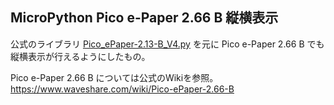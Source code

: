 ## MicroPython Pico e-Paper 2.66 B 縦横表示

公式のライブラリ [Pico_ePaper-2.13-B_V4.py](https://github.com/waveshareteam/Pico_ePaper_Code/blob/main/python/Pico_ePaper-2.13-B_V4.py) を元に Pico e-Paper 2.66 B でも縦横表示が行えるようにしたもの。

Pico e-Paper 2.66 B については公式のWikiを参照。
https://www.waveshare.com/wiki/Pico-ePaper-2.66-B
